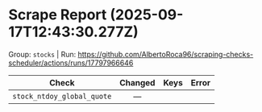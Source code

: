 # Scrape Report (2025-09-17T12:43:30.277Z)

Group: `stocks`  |  Run: https://github.com/AlbertoRoca96/scraping-checks-scheduler/actions/runs/17797966646

| Check | Changed | Keys | Error |
|---|:---:|:--|:--|
| `stock_ntdoy_global_quote` | — |  |  |

